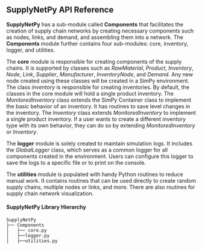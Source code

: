 ## SupplyNetPy API Reference

__SupplyNetPy__ has a sub-module called __Components__ that facilitates the creation of supply chain networks by creating necessary components such as nodes, links, and demand, and assembling them into a network. The __Components__ module further contains four sub-modules: core, inventory, logger, and utilities.

The __core__ module is responsible for creating components of the supply chains. It is supported by classes such as _RawMaterial_, _Product_, _Inventory_, _Node_, _Link_, _Supplier_, _Manufacturer_, _InventoryNode_, and _Demand_. Any new node created using these classes will be created in a SimPy environment. The class _inventory_ is responsible for creating inventories. By default, the classes in the core module will hold a single product inventory. The _MonitoredInventory_ class extends the SimPy Container class to implement the basic behavior of an inventory. It has routines to save level changes in the inventory. The _Inventory_ class extends _MonitoredInventory_ to implement a single product inventory. If a user wants to create a different inventory type with its own behavior, they can do so by extending _MonitoredInventory_ or _Inventory_.

The __logger__ module is solely created to maintain simulation logs. It includes the _GlobalLogger_ class, which serves as a common logger for all components created in the environment. Users can configure this logger to save the logs to a specific file or to print on the console.

The __utilities__ module is populated with handy Python routines to reduce manual work. It contains routines that can be used directly to create random supply chains, multiple nodes or links, and more. There are also routines for supply chain network visualization.


#### SupplyNetPy Library Hierarchy

    SupplyNetPy
    ├── Components
    │   ├── core.py
    │   ├──logger.py
    │   ├──utilities.py